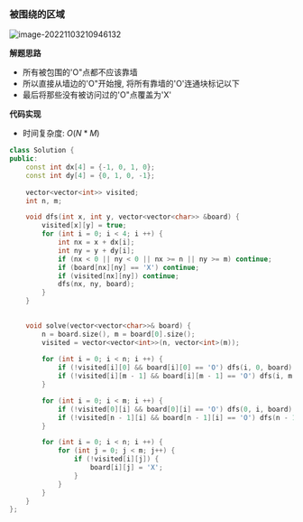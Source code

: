 ### 被围绕的区域

![image-20221103210946132](C:/Users/HP/AppData/Roaming/Typora/typora-user-images/image-20221103210946132.png)



**解题思路**

- 所有被包围的'O"点都不应该靠墙
- 所以直接从墙边的'O"开始搜, 将所有靠墙的'O'连通块标记以下
- 最后将那些没有被访问过的'O"点覆盖为'X'

**代码实现**

- 时间复杂度: $O(N * M)$

```cc
class Solution {
public:
    const int dx[4] = {-1, 0, 1, 0};
    const int dy[4] = {0, 1, 0, -1};
    
    vector<vector<int>> visited;
    int n, m;

    void dfs(int x, int y, vector<vector<char>> &board) {
        visited[x][y] = true;
        for (int i = 0; i < 4; i ++) {
            int nx = x + dx[i];
            int ny = y + dy[i];
            if (nx < 0 || ny < 0 || nx >= n || ny >= m) continue;
            if (board[nx][ny] == 'X') continue;
            if (visited[nx][ny]) continue;
            dfs(nx, ny, board);
        }
    }
    

    void solve(vector<vector<char>>& board) {
        n = board.size(), m = board[0].size();
        visited = vector<vector<int>>(n, vector<int>(m));
        
        for (int i = 0; i < n; i ++) {
            if (!visited[i][0] && board[i][0] == 'O') dfs(i, 0, board);
            if (!visited[i][m - 1] && board[i][m - 1] == 'O') dfs(i, m - 1, board);
        }

        for (int i = 0; i < m; i ++) {
            if (!visited[0][i] && board[0][i] == 'O') dfs(0, i, board);
            if (!visited[n - 1][i] && board[n - 1][i] == 'O') dfs(n - 1, i, board);
        }

        for (int i = 0; i < n; i ++) {
            for (int j = 0; j < m; j++) {
                if (!visited[i][j]) {
                    board[i][j] = 'X';
                }
            }
        }
    }
};
```

